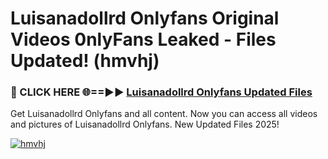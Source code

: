 # Luisanadollrd Onlyfans Original Videos 0nlyFans Leaked - Files Updated! (hmvhj)

<h3>🔴 CLICK HERE 🌐==►► <a href="https://tinyurl.com/ehrbuxhb" rel="nofollow">Luisanadollrd Onlyfans Updated Files</a></h3>

Get Luisanadollrd Onlyfans and all content. Now you can access all videos and pictures of Luisanadollrd Onlyfans. New Updated Files 2025!

[![hmvhj](https://i.imgur.com/lVYEuWS.gif)](https://tinyurl.com/ehrbuxhb)
